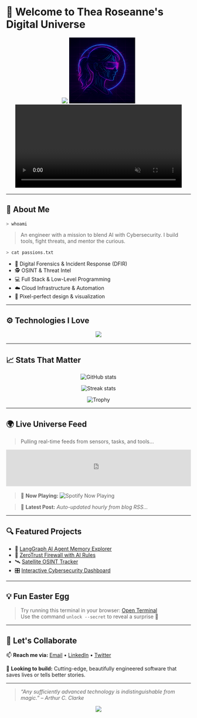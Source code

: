 # 👋 Welcome to Thea Roseanne's Digital Universe

<div align="center">
  <img src="https://readme-typing-svg.herokuapp.com?font=Fira+Code&weight=700&size=24&pause=1000&center=true&vCenter=true&multiline=true&width=700&height=100&lines=Hi+there!+I'm+Thea+Roseanne;AI+%7C+Cybersecurity+%7C+DFIR+%7C+DevOps+Innovator;Creating+experiments+and+changing+realities"/>
  <img src="https://raw.githubusercontent.com/thea-roseanne/thea-roseanne/main/assets/avatar-cyberpunk.png" width="180px" alt="Thea Roseanne Avatar"/>
</div>

<div align="center">
  <video autoplay loop muted playsinline width="90%">
    <source src="https://thea-roseanne.github.io/assets/3d-background-loop.mp4" type="video/mp4">
    <img src="https://thea-roseanne.github.io/assets/3d-background-loop.gif" alt="3D animated banner fallback"/>
  </video>
  <audio autoplay loop>
    <source src="https://thea-roseanne.github.io/assets/ambient-loop.mp3" type="audio/mpeg">
  </audio>
</div>

---

## 🧠 About Me

```bash
> whoami
```
> An engineer with a mission to blend AI with Cybersecurity. I build tools, fight threats, and mentor the curious.

```bash
> cat passions.txt
```
- 🧬 Digital Forensics & Incident Response (DFIR)
- 🕵️ OSINT & Threat Intel
- 💻 Full Stack & Low-Level Programming
- ☁️ Cloud Infrastructure & Automation
- 🎨 Pixel-perfect design & visualization

---

## ⚙️ Technologies I Love

<div align="center">
  <img src="https://skillicons.dev/icons?i=python,postgresql,docker,azure,aws,react,threejs,neovim,githubactions,linux,git" />
</div>

---

## 📈 Stats That Matter

<p align="center">
  <img src="https://github-readme-stats.vercel.app/api?username=thea-roseanne&show_icons=true&theme=radical" alt="GitHub stats" />
</p>
<p align="center">
  <img src="https://github-readme-streak-stats.herokuapp.com/?user=thea-roseanne&theme=tokyonight" alt="Streak stats" />
</p>
<p align="center">
  <img src="https://github-profile-trophy.vercel.app/?username=thea-roseanne&theme=onestar" alt="Trophy" />
</p>

---

## 🌍 Live Universe Feed

> Pulling real-time feeds from sensors, tasks, and tools…

<iframe src="https://thea-roseanne.github.io/widgets/visitor-weather.html" width="100%" height="100" style="border:none;"></iframe>

> 🎵 **Now Playing:** ![Spotify Now Playing](https://spotify-github-profile.vercel.app/api/view?uid=thea-spotify-id&cover_image=true&theme=novatorem&bar_color=53b14f&bar_color_cover=false)

> 📰 **Latest Post:** *Auto-updated hourly from blog RSS...*

---

## 🔍 Featured Projects

- 🧠 [LangGraph AI Agent Memory Explorer](https://github.com/thea-roseanne/langgraph-memory)
- 🔐 [ZeroTrust Firewall with AI Rules](https://github.com/thea-roseanne/zt-ai-fw)
- 🛰️ [Satellite OSINT Tracker](https://github.com/thea-roseanne/sat-track-osint)
- 🎛️ [Interactive Cybersecurity Dashboard](https://github.com/thea-roseanne/cyberdash)

---

## 💡 Fun Easter Egg

> Try running this terminal in your browser: [Open Terminal](https://thea-roseanne.github.io/terminal)  
> Use the command `unlock --secret` to reveal a surprise 👀

---

## 🧙 Let's Collaborate

📫 **Reach me via:** [Email](mailto:thea-roseanne@outlook.com) • [LinkedIn](https://linkedin.com/in/thea-roseanne) • [Twitter](https://twitter.com/thea_roseanne)

🧩 **Looking to build:** Cutting-edge, beautifully engineered software that saves lives or tells better stories.

---

> *“Any sufficiently advanced technology is indistinguishable from magic.” – Arthur C. Clarke*

<div align="center">
  <img src="https://github.com/thea-roseanne/thea-roseanne/blob/main/interactive-badge.svg" width="250px"/>
</div>
